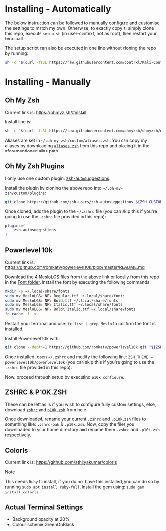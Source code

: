 # Installing - Automatically

The below instruction can be followed to manually configure and customise the settings to match my own. Otherwise, to exactly copy it, simply clone this repo, execute `setup.sh` (in user-context, not as root), then restart your terminal!

The setup script can also be executed in one line without cloning the repo by running:
```bash
sh -c "$(curl -fsSL https://raw.githubusercontent.com/contrxl/Kali-Configurations/refs/heads/main/setup.sh)"
```

# Installing - Manually

## Oh My Zsh
Current link is: https://ohmyz.sh/#install

Install line is:
```bash
sh -c "$(curl -fsSL https://raw.githubusercontent.com/ohmyzsh/ohmyzsh/master/tools/install.sh)"
```

Aliases are set in `~/.oh-my-zsh/custom/aliases.zsh`. You can copy my aliases by downloading [`aliases.zsh`](https://github.com/contrxl/Kali-Configurations/blob/main/aliases.zsh) from this repo and placing it in the aforementioned alias path.
## Oh My Zsh Plugins
I only use one custom plugin: [zsh-autosuggestions](https://github.com/zsh-users/zsh-autosuggestions/blob/master/INSTALL.md#oh-my-zsh).

Install the plugin by cloning the above repo into `~/.oh-my-zsh/custom/plugins`:
```bash
git clone https://github.com/zsh-users/zsh-autosuggestions ${ZSH_CUSTOM:-~/.oh-my-zsh/custom}/plugins/zsh-autosuggestions
```
Once cloned, add the plugin to the `~/.zshrc` file (you can skip this if you're going to use the `.zshrc` file provided in this repo):
```bash
plugins=(
	zsh-autosuggestions
)
```

## Powerlevel 10k
Current link is: https://github.com/romkatv/powerlevel10k/blob/master/README.md

Download the 4 MesloLGS files from the above link or locally from this repo in the [Font folder](https://github.com/contrxl/Kali-Configurations/tree/main/Font). Install the font by executing the following commands:
```bash
mkdir -p ~/.local/share/fonts
sudo mv MesloLGS\ NF\ Regular.ttf ~/.local/share/fonts
sudo mv MesloLGS\ NF\ Bold.ttf ~/.local/share/fonts
sudo mv MesloLGS\ NF\ Italic.ttf ~/.local/share/fonts
sudo mv MesloLGS\ NF\ Bold\ Italic.ttf ~/.local/share/fonts
fc-cache -f -v
```
Restart your terminal and use: `fc-list | grep Meslo` to confirm the font is installed.

Install Powerlevel 10k with:
```bash
git clone --depth=1 https://github.com/romkatv/powerlevel10k.git "${ZSH_CUSTOM:-$HOME/.oh-my-zsh/custom}/themes/powerlevel10k"
```
Once installed, open `~/.zshrc` and modify the following line: `ZSH_THEME = powerlevel10k/powerlevel10k` (you can skip this if you're going to use the `.zshrc` file provided in this repo).

Now, proceed through setup by executing `p10k configure`.

## ZSHRC & P10K.ZSH
These can be left as is if you wish to configure fully custom settings, else, download [`zshrc`](https://github.com/contrxl/Kali-Configurations/blob/main/zshrc) and [`p10k.zsh`](https://github.com/contrxl/Kali-Configurations/blob/main/p10k.zsh) from here.

Once downloaded, rename your current `.zshrc` and `.p10k.zsh` files to something like: `.zshrc-bak` & `.p10k.zsh`. Now, copy the files you downloaded to your home directory and rename them `.zshrc` and `.p10k.zsh` respectively.

## Colorls
Current link is: https://github.com/athityakumar/colorls
> [!NOTE]
> This needs `Ruby` to install, if you do not have this installed, you can do so by running `sudo apt install ruby-full`.
Install the gem using:
`sudo gem install colorls`.

## Actual Terminal Settings
- Background opacity at 20%
- Colour scheme GreenOnBlack
